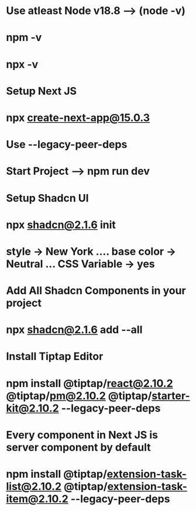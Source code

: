 # Use atleast Node v18.8 --> (node -v)

# npm -v

# npx -v

# Setup Next JS

# npx create-next-app@15.0.3

# Use --legacy-peer-deps

# Start Project --> npm run dev

# Setup Shadcn UI

# npx shadcn@2.1.6 init

# style -> New York .... base color -> Neutral ... CSS Variable -> yes

# Add All Shadcn Components in your project

# npx shadcn@2.1.6 add --all

# Install Tiptap Editor

# npm install @tiptap/react@2.10.2 @tiptap/pm@2.10.2 @tiptap/starter-kit@2.10.2 --legacy-peer-deps

# Every component in Next JS is server component by default

# npm install @tiptap/extension-task-list@2.10.2 @tiptap/extension-task-item@2.10.2 --legacy-peer-deps
